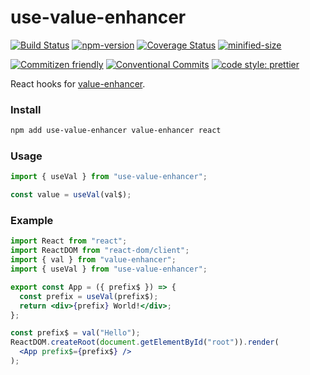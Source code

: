 # use-value-enhancer

[![Build Status](https://github.com/crimx/use-value-enhancer/actions/workflows/build.yml/badge.svg)](https://github.com/crimx/use-value-enhancer/actions/workflows/build.yml)
[![npm-version](https://img.shields.io/npm/v/use-value-enhancer.svg)](https://www.npmjs.com/package/use-value-enhancer)
[![Coverage Status](https://img.shields.io/coveralls/github/crimx/use-value-enhancer/main)](https://coveralls.io/github/crimx/use-value-enhancer?branch=main)
[![minified-size](https://img.shields.io/bundlephobia/minzip/use-value-enhancer)](https://bundlephobia.com/package/use-value-enhancer)

[![Commitizen friendly](https://img.shields.io/badge/commitizen-friendly-brightgreen.svg?maxAge=2592000)](http://commitizen.github.io/cz-cli/)
[![Conventional Commits](https://img.shields.io/badge/Conventional%20Commits-1.0.0-brightgreen.svg?maxAge=2592000)](https://conventionalcommits.org)
[![code style: prettier](https://img.shields.io/badge/code_style-prettier-ff69b4.svg?style=flat-square)](https://github.com/prettier/prettier)

React hooks for [value-enhancer](https://github.com/crimx/value-enhancer).

### Install

```bash
npm add use-value-enhancer value-enhancer react
```

### Usage

```ts
import { useVal } from "use-value-enhancer";

const value = useVal(val$);
```

### Example

```jsx
import React from "react";
import ReactDOM from "react-dom/client";
import { val } from "value-enhancer";
import { useVal } from "use-value-enhancer";

export const App = ({ prefix$ }) => {
  const prefix = useVal(prefix$);
  return <div>{prefix} World!</div>;
};

const prefix$ = val("Hello");
ReactDOM.createRoot(document.getElementById("root")).render(
  <App prefix$={prefix$} />
);
```
